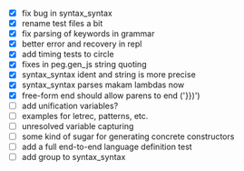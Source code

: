 - [x] fix bug in syntax_syntax
- [x] rename test files a bit
- [x] fix parsing of keywords in grammar
- [x] better error and recovery in repl
- [x] add timing tests to circle
- [x] fixes in peg.gen_js string quoting
- [x] syntax_syntax ident and string is more precise
- [x] syntax_syntax parses makam lambdas now
- [x] free-form end should allow parens to end ('}})')
- [ ] add unification variables?
- [ ] examples for letrec, patterns, etc.
- [ ] unresolved variable capturing
- [ ] some kind of sugar for generating concrete constructors
- [ ] add a full end-to-end language definition test
- [ ] add group to syntax_syntax
